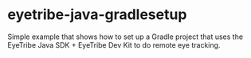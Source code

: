 # eyetribe-java-gradlesetup
Simple example that shows how to set up a Gradle project that uses the EyeTribe Java SDK + EyeTribe Dev Kit to do remote eye tracking. 
